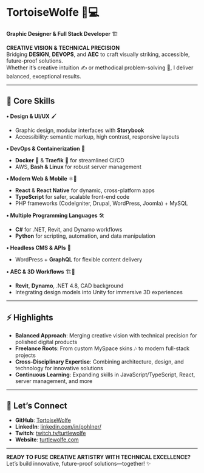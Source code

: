 # TortoiseWolfe 🎨💻  
**Graphic Designer & Full Stack Developer** 🏗️

**CREATIVE VISION & TECHNICAL PRECISION**  
Bridging **DESIGN**, **DEVOPS**, and **AEC** to craft visually striking, accessible, future-proof solutions.  
Whether it’s creative intuition ✍️ or methodical problem-solving 🤔, I deliver balanced, exceptional results.

---

## 🔎 Core Skills
**• Design & UI/UX** 🖌️  
- Graphic design, modular interfaces with **Storybook**  
- Accessibility: semantic markup, high contrast, responsive layouts  

**• DevOps & Containerization** 🚀  
- **Docker** 🐳 & **Traefik** 🚦 for streamlined CI/CD  
- AWS, **Bash & Linux** for robust server management  

**• Modern Web & Mobile** ⚛️📱  
- **React** & **React Native** for dynamic, cross-platform apps  
- **TypeScript** for safer, scalable front-end code  
- PHP frameworks (CodeIgniter, Drupal, WordPress, Joomla) + MySQL  

**• Multiple Programming Languages** 🛠️  
- **C#** for .NET, Revit, and Dynamo workflows  
- **Python** for scripting, automation, and data manipulation  

**• Headless CMS & APIs** 🔗  
- WordPress + **GraphQL** for flexible content delivery  

**• AEC & 3D Workflows** 🏗️🔧  
- **Revit**, **Dynamo**, .NET 4.8, CAD background  
- Integrating design models into Unity for immersive 3D experiences  

---

## ⚡ Highlights
- **Balanced Approach**: Merging creative vision with technical precision for polished digital products  
- **Freelance Roots**: From custom MySpace skins 🎶 to modern full-stack projects  
- **Cross-Disciplinary Expertise**: Combining architecture, design, and technology for innovative solutions  
- **Continuous Learning**: Expanding skills in JavaScript/TypeScript, React, server management, and more  

---

## 🤝 Let’s Connect
- **GitHub**: [TortoiseWolfe](https://github.com/TortoiseWolfe)  
- **LinkedIn**: [linkedin.com/in/pohlner/](https://www.linkedin.com/in/pohlner/)  
- **Twitch**: [twitch.tv/turtlewolfe](https://www.twitch.tv/turtlewolfe)  
- **Website**: [turtlewolfe.com](https://turtlewolfe.com/)

---

**READY TO FUSE CREATIVE ARTISTRY WITH TECHNICAL EXCELLENCE?**  
Let’s build innovative, future-proof solutions—together! ✨
